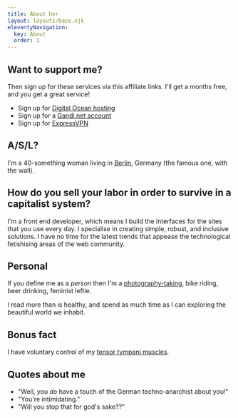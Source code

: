 ```yaml
---
title: About her
layout: layouts/base.njk
eleventyNavigation:
  key: About
  order: 1
---
```


## Want to support me?

Then sign up for these services via this affiliate links. I'll get a months free, and you get a great service! 

- Sign up for [Digital Ocean hosting](https://m.do.co/c/1afc77fb4c96)
- Sign up for a [Gandi.net account](https://gandi.link/f/0f56fbaa)
- Sign up for [ExpressVPN](https://www.expressrefer.com/refer-friend?referrer_id=19530724&utm_campaign=referrals&utm_medium=copy_link&utm_source=referral_dashboard)


## A/S/L?

I'm a 40-something woman living in [Berlin](/posts/berlin), Germany (the famous one, with the wall).

## How do you sell your labor in order to survive in a capitalist system?

I'm a front end developer, which means I build the interfaces for the sites that you use every day. I specialise in creating simple, robust, and inclusive solutions. I have no time for the latest trends that appease the technological fetishising areas of the web community.



## Personal

If you define me as a _person_ then I'm a [photography-taking](https://flickr.com/photos/sonniesedge), bike riding, beer drinking, feminist leftie. 

I read more than is healthy, and spend as much time as I can exploring the beautiful world we inhabit.

## Bonus fact

I have voluntary control of my [tensor tympani muscles](http://en.m.wikipedia.org/wiki/Tensor_tympani_muscle).

## Quotes about me

- "Well, you _do_ have a touch of the German techno-anarchist about you!"
- "You're intimidating."
- "Will you stop that for god's sake??"
